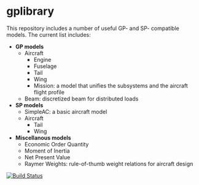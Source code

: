 # gplibrary

This repository includes a number of useful GP- and SP- compatible models. The current list includes:

* **GP models**
  * Aircraft
    * Engine
    * Fuselage
    * Tail
    * Wing
    * Mission: a model that unifies the subsystems and the aircraft flight profile
  * Beam: discretized beam for distributed loads
* **SP models**
  * SimpleAC: a basic aircraft model 
  * Aircraft
    * Tail
    * Wing
* **Miscellanous models**
  * Economic Order Quantity
  * Moment of Inertia
  * Net Present Value
  * Raymer Weights: rule-of-thumb weight relations for aircraft design

[![Build Status](https://acdl.mit.edu/csi/job/gpkit_commons_Push_Models/badge/icon)](https://acdl.mit.edu/csi/job/gpkit_commons_Push_Models/)
